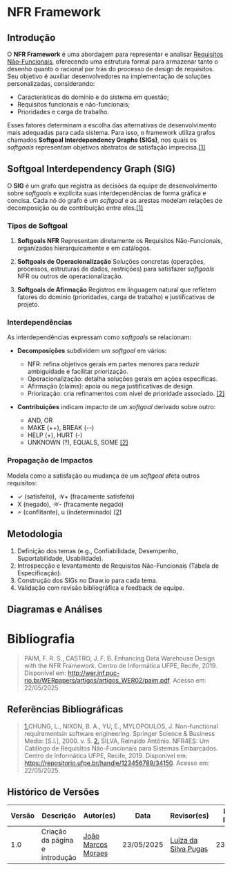 # NFR Framework

## Introdução

O **NFR Framework** é uma abordagem para representar e analisar [Requisitos Não-Funcionais](../../elicitacao/req_elicitados.md), oferecendo uma estrutura formal para armazenar tanto o desenho quanto o racional por trás do processo de design de requisitos. Seu objetivo é auxiliar desenvolvedores na implementação de soluções personalizadas, considerando:

- Características do domínio e do sistema em questão;
- Requisitos funcionais e não-funcionais;
- Prioridades e carga de trabalho.

Esses fatores determinam a escolha das alternativas de desenvolvimento mais adequadas para cada sistema. Para isso, o framework utiliza grafos chamados **Softgoal Interdependency Graphs (SIGs)**, nos quais os *softgoals* representam objetivos abstratos de satisfação imprecisa.<a id="anchor_1" href="#REF1">[1]</a>

## Softgoal Interdependency Graph (SIG)

O **SIG** é um grafo que registra as decisões da equipe de desenvolvimento sobre *softgoals* e explicita suas interdependências de forma gráfica e concisa. Cada nó do grafo é um *softgoal* e as arestas modelam relações de decomposição ou de contribuição entre eles.<a id="anchor_1" href="#REF1">[1]</a>

### Tipos de Softgoal

1. **Softgoals NFR**
   Representam diretamente os Requisitos Não-Funcionais, organizados hierarquicamente e em catálogos.

2. **Softgoals de Operacionalização**
   Soluções concretas (operações, processos, estruturas de dados, restrições) para satisfazer *softgoals* NFR ou outros de operacionalização.

3. **Softgoals de Afirmação**
   Registros em linguagem natural que refletem fatores do domínio (prioridades, carga de trabalho) e justificativas de projeto.

### Interdependências

As interdependências expressam como *softgoals* se relacionam:

- **Decomposições** subdividem um *softgoal* em vários:
  - NFR: refina objetivos gerais em partes menores para reduzir ambiguidade e facilitar priorização.
  - Operacionalização: detalha soluções gerais em ações específicas.
  - Afirmação (claims): apoia ou nega justificativas de design.
  - Priorização: cria refinamentos com nível de prioridade associado. <a id="anchor_2" href="#REF2">[2]</a>

- **Contribuições** indicam impacto de um *softgoal* derivado sobre outro:
  - AND, OR
  - MAKE (++), BREAK (--)
  - HELP (+), HURT (-)
  - UNKNOWN (?), EQUALS, SOME  <a id="anchor_2" href="#REF2">[2]</a>

### Propagação de Impactos

Modela como a satisfação ou mudança de um *softgoal* afeta outros requisitos:

- ✓ (satisfeito), 𝒲+ (fracamente satisfeito)
- X (negado), 𝒲- (fracamente negado)
- 🗲 (conflitante), u (indeterminado)  <a id="anchor_2" href="#REF2">[2]</a>

## Metodologia

1. Definição dos temas (e.g., Confiabilidade, Desempenho, Suportabilidade, Usabilidade).
2. Introspecção e levantamento de Requisitos Não-Funcionais (Tabela de Especificação).
3. Construção dos SIGs no Draw.io para cada tema.
4. Validação com revisão bibliográfica e feedback de equipe.

## Diagramas e Análises



# Bibliografia

> PAIM, F. R. S., CASTRO, J. F. B. Enhancing Data Warehouse Design with the NFR Framework. Centro de Informática UFPE, Recife, 2019. Disponível em: <http://wer.inf.puc-rio.br/WERpapers/artigos/artigos_WER02/paim.pdf>. Acesso em: 22/05/2025

## Referências Bibliográficas

> <a id="REF1" href="#anchor_1">1.</a>CHUNG, L., NIXON, B. A., YU, E., MYLOPOULOS, J. Non-functional requirementsin software engineering. Springer Science & Business Media: [S.l.], 2000. v. 5.
> <a id="REF2" href="#anchor_2">2.</a> SILVA, Reinaldo Antônio. NFR4ES: Um Catálogo de Requisitos Não-Funcionais para Sistemas Embarcados. Centro de Informática UFPE, Recife, 2019. Disponível em: <https://repositorio.ufpe.br/handle/123456789/34150>. Acesso em: 22/05/2025.


## Histórico de Versões

| Versão | Descrição                            | Autor(es)                                                                                         | Data       | Revisor(es)                                                                                                 | Data de Revisão |
| ------ | ------------------------------------ | ------------------------------------------------------------------------------------------------- | ---------- | ----------------------------------------------------------------------------------------------------------- | --------------- |
| 1.0    | Criação da página e introdução | [João Marcos Moraes](https://github.com/JJOAOMARCOSS) | 23/05/2025 | [Luiza da Silva Pugas](https://github.com/Luizaxx) | 23/05/2025      |